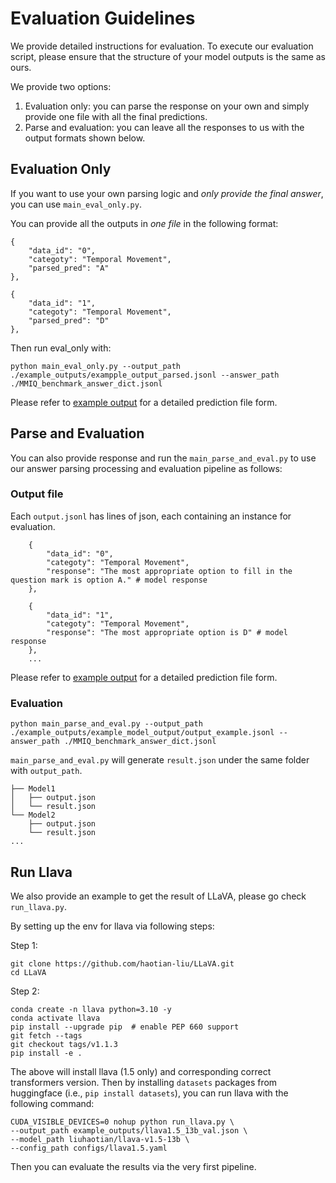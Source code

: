 # Evaluation Guidelines
We provide detailed instructions for evaluation. 
To execute our evaluation script, please ensure that the structure of your model outputs is the same as ours.

We provide two options:
1. Evaluation only: you can parse the response on your own and simply provide one file with all the final predictions.
2. Parse and evaluation: you can leave all the responses to us with the output formats shown below.

## Evaluation Only
If you want to use your own parsing logic and *only provide the final answer*, you can use `main_eval_only.py`.

You can provide all the outputs in *one file* in the following format:

```
{
    "data_id": "0",
    "categoty": "Temporal Movement",
    "parsed_pred": "A" 
},

{
    "data_id": "1",
    "categoty": "Temporal Movement",
    "parsed_pred": "D"
},

```


Then run eval_only with:
```
python main_eval_only.py --output_path ./example_outputs/exampple_output_parsed.jsonl --answer_path ./MMIQ_benchmark_answer_dict.jsonl
```

Please refer to [example output](https://github.com/AceCHQ/MMIQ/blob/main/mmiq/example_outputs/exampple_output_parsed.jsonl) for a detailed prediction file form.


## Parse and Evaluation
You can also provide response and run the `main_parse_and_eval.py` to use our answer parsing processing and evaluation pipeline as follows:

### Output file
Each `output.jsonl` has lines of json, each containing an instance for evaluation. 
```
    {
        "data_id": "0",
        "categoty": "Temporal Movement",
        "response": "The most appropriate option to fill in the question mark is option A." # model response
    },

    {
        "data_id": "1",
        "categoty": "Temporal Movement",
        "response": "The most appropriate option is D" # model response
    },
    ...
```

Please refer to [example output](https://github.com/AceCHQ/MMIQ/blob/main/mmiq/example_outputs/example_model_output/output_example.jsonl) for a detailed prediction file form.



### Evaluation
```
python main_parse_and_eval.py --output_path ./example_outputs/example_model_output/output_example.jsonl --answer_path ./MMIQ_benchmark_answer_dict.jsonl            
```

`main_parse_and_eval.py` will generate `result.json` under the same folder with `output_path`.

```
├── Model1
│   ├── output.json
│   └── result.json
└── Model2
    ├── output.json
    └── result.json
...
```

## Run Llava
We also provide an example to get the result of LLaVA, please go check `run_llava.py`.

By setting up the env for llava via following steps:

Step 1:
```
git clone https://github.com/haotian-liu/LLaVA.git
cd LLaVA
```
Step 2:
```
conda create -n llava python=3.10 -y
conda activate llava
pip install --upgrade pip  # enable PEP 660 support
git fetch --tags  
git checkout tags/v1.1.3  
pip install -e .
```

The above will install llava (1.5 only) and corresponding correct transformers version.
Then by installing `datasets` packages from huggingface (i.e., `pip install datasets`), you can run llava with the following command:

```
CUDA_VISIBLE_DEVICES=0 nohup python run_llava.py \
--output_path example_outputs/llava1.5_13b_val.json \
--model_path liuhaotian/llava-v1.5-13b \
--config_path configs/llava1.5.yaml
```

Then you can evaluate the results via the very first pipeline.
